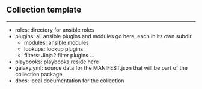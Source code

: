 Collection template
-------------------
-------------------

* roles: directory for ansible roles
* plugins: all ansible plugins and modules go here, each in its own subdir
  * modules: ansible modules
  * lookups: lookup plugins
  * filters: Jinja2 filter plugins
  ...
* playbooks: playbooks reside here
* galaxy.yml: source data for the MANIFEST.json that will be part of the collection package
* docs: local documentation for the collection

